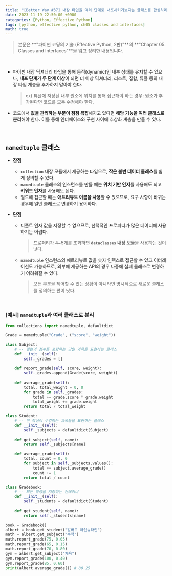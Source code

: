 ```yaml
---
title: "[Better Way #37] 내장 타입을 여러 단계로 내포시키기보다는 클래스를 합성하라"
date: 2023-11-19 22:50:00 +0900
categories: [Python, Effective Python]
tags: [python, effective python, ch05 classes and interfaces]
math: true
---
```


> 본문은 **"파이썬 코딩의 기술 (Effective Python, 2판)"**의 **"Chapter 05. Classes and Interfaces"**을 읽고 정리한 내용입니다.

<br>

- 파이썬 내장 딕셔너리 타입을 통해 동적(dynamic)인 내부 상태를 유지할 수 있으나, **내포 단계가 두 단계 이상**이 되면 더 이상 딕셔너리, 리스트, 집합, 튜플 등의 내장 타입 계층을 추가하지 말아야 한다.
    
    > ex) 튜플에 저장된 내부 원소에 위치를 통해 접근해야 하는 경우: 원소가 추가된다면 코드를 모두 수정해야 한다.
    
- 코드에서 **값을 관리하는 부분이 점점 복잡**해지고 있다면 **해당 기능을 여러 클래스로 분리**해야 한다. 이를 통해 인터페이스와 구현 사이에 추상화 계층을 만들 수 있다.

<br>

## `namedtuple` 클래스

- **장점**
    - `collection` 내장 모듈에서 제공하는 타입으로, **작은 불변 데이터 클래스**를 쉽게 정의할 수 있다.
    - `namedtuple` 클래스의 인스턴스를 만들 때는 **위치 기반 인자**를 사용해도 되고 **키워드 인자**를 사용해도 된다.
    - 필드에 접근할 때는 **애트리뷰트 이름을 사용**할 수 있으므로, 요구 사항이 바뀌는 경우에 일반 클래스로 변경하기 용이하다.

- **단점**
    - 디폴트 인자 값을 지정할 수 없으므로, 선택적인 프로퍼티가 많은 데이터에 사용하기는 어렵다.
        
        > 프로퍼티가 4~5개를 초과하면 **`dataclasses` 내장 모듈**을 사용하는 것이 낫다.
        
    - `namedtuple` 인스턴스의 애트리뷰트 값을 숫자 인덱스로 접근할 수 있고 이터레이션도 가능하므로, 외부에 제공하는 API의 경우 나중에 실제 클래스로 변경하기 어려워질 수 있다.
        
        > 모든 부분을 제어할 수 있는 상황이 아니라면 명시적으로 새로운 클래스를 정의하는 편이 낫다.
        > 

<br>

### [예시] `namedtuple`과 여러 클래스로 분리

```python
from collections import namedtuple, defaultdict

Grade = namedtuple("Grade", ("score", "weight"))
```

```python
class Subject:
    # -- 일련의 점수를 포함하는 단일 과목을 표현하는 클래스
    def __init__(self):
        self._grades = []
        
    def report_grade(self, score, weight):
        self._grades.append(Grade(score, weight))
    
    def average_grade(self):
        total, total_weight = 0, 0
        for grade in self._grades:
            total += grade.score * grade.weight
            total_weight += grade.weight
        return total / total_weight

class Student:
    # -- 한 학생이 수강하는 과목들을 표현하는 클래스
    def __init__(self):
        self._subjects = defaultdict(Subject)
    
    def get_subject(self, name):
        return self._subjects[name]

    def average_grade(self):
        total, count = 0, 0
        for subject in self._subjects.values():
            total += subject.average_grade()
            count += 1
        return total / count

class Gradebook:
    # -- 모든 학생을 저장하는 컨테이너
    def __init__(self):
        self._students = defaultdict(Student)
    
    def get_student(self, name):
        return self._students[name]
```

```python
book = Gradebook()
albert = book.get_student("알버트 아인슈타인")
math = albert.get_subject("수학")
math.report_grade(75, 0.05)
math.report_grade(65, 0.15)
math.report_grade(70, 0.80)
gym = albert.get_subject("체육")
gym.report_grade(100, 0.40)
gym.report_grade(85, 0.60)
print(albert.average_grade()) # 80.25
```
